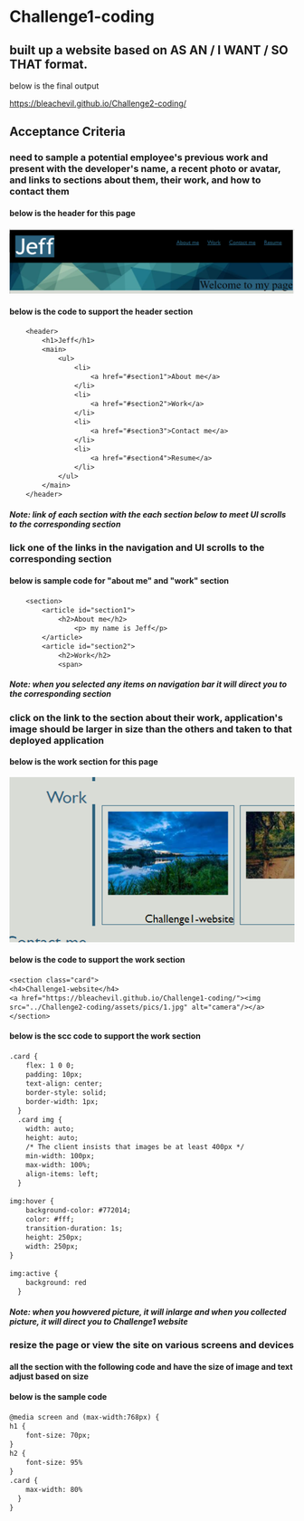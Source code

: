 # Challenge1-coding
## built up a website based on AS AN / I WANT / SO THAT format.
below is the final output

https://bleachevil.github.io/Challenge2-coding/

## Acceptance Criteria
### need to sample a potential employee's previous work and present with the developer's name, a recent photo or avatar, and links to sections about them, their work, and how to contact them

#### below is the header for this page
![](https://github.com/bleachevil/Challenge2-coding/blob/main/pics/1.png?raw=true)
#### below is the code to support the header section
```
    <header>  
        <h1>Jeff</h1>    
        <main>
            <ul>
                <li> 
                    <a href="#section1">About me</a>
                </li>
                <li> 
                    <a href="#section2">Work</a>
                </li>
                <li> 
                    <a href="#section3">Contact me</a>
                </li>
                <li> 
                    <a href="#section4">Resume</a>
                </li>
            </ul>
        </main>
    </header>
```
##### *Note: link of each section with the each section below to meet UI scrolls to the corresponding section*

### lick one of the links in the navigation and UI scrolls to the corresponding section

#### below is sample code for "about me" and "work" section
```
    <section>
        <article id="section1">
            <h2>About me</h2>
                <p> my name is Jeff</p>
        </article>
        <article id="section2">
            <h2>Work</h2>
            <span>
```
##### *Note: when you selected any items on navigation bar it will direct you to the corresponding section*

### click on the link to the section about their work, application's image should be larger in size than the others and taken to that deployed application

#### below is the work section for this page
![](https://github.com/bleachevil/Challenge2-coding/blob/main/pics/2.png?raw=true)
#### below is the code to support the work section
```
<section class="card">
<h4>Challenge1-website</h4>
<a href="https://bleachevil.github.io/Challenge1-coding/"><img src="../Challenge2-coding/assets/pics/1.jpg" alt="camera"/></a>
</section>
```
#### below is the scc code to support the work section
```
.card {
    flex: 1 0 0;
    padding: 10px;
    text-align: center;
    border-style: solid;
    border-width: 1px;
  }
  .card img {
    width: auto;
    height: auto;
    /* The client insists that images be at least 400px */
    min-width: 100px;
    max-width: 100%;
    align-items: left;
  }

img:hover {
    background-color: #772014;
    color: #fff;
    transition-duration: 1s;
    height: 250px;
    width: 250px;
}

img:active {
    background: red
  }
```
##### *Note: when you howvered picture, it will inlarge and when you collected picture, it will direct you to Challenge1 website*


### resize the page or view the site on various screens and devices

#### all the section with the following code and have the size of image and text adjust based on size

#### below is the sample code
```
@media screen and (max-width:768px) {
h1 {
    font-size: 70px;
}
h2 {
    font-size: 95%
}
.card {
    max-width: 80%
  }
}
```

